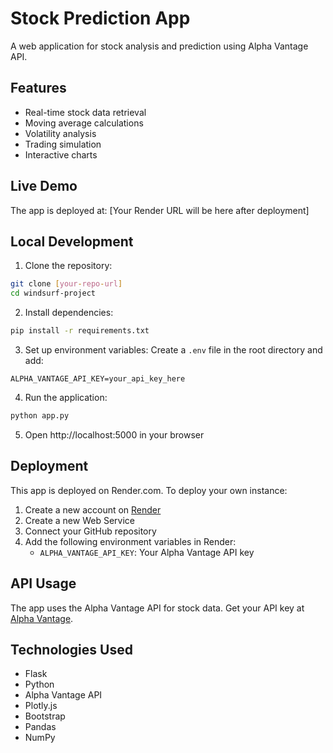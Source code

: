 # Stock Prediction App

A web application for stock analysis and prediction using Alpha Vantage API.

## Features

- Real-time stock data retrieval
- Moving average calculations
- Volatility analysis
- Trading simulation
- Interactive charts

## Live Demo

The app is deployed at: [Your Render URL will be here after deployment]

## Local Development

1. Clone the repository:
```bash
git clone [your-repo-url]
cd windsurf-project
```

2. Install dependencies:
```bash
pip install -r requirements.txt
```

3. Set up environment variables:
Create a `.env` file in the root directory and add:
```
ALPHA_VANTAGE_API_KEY=your_api_key_here
```

4. Run the application:
```bash
python app.py
```

5. Open http://localhost:5000 in your browser

## Deployment

This app is deployed on Render.com. To deploy your own instance:

1. Create a new account on [Render](https://render.com)
2. Create a new Web Service
3. Connect your GitHub repository
4. Add the following environment variables in Render:
   - `ALPHA_VANTAGE_API_KEY`: Your Alpha Vantage API key

## API Usage

The app uses the Alpha Vantage API for stock data. Get your API key at [Alpha Vantage](https://www.alphavantage.co/support/#api-key).

## Technologies Used

- Flask
- Python
- Alpha Vantage API
- Plotly.js
- Bootstrap
- Pandas
- NumPy
